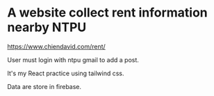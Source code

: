 # A website collect rent information nearby NTPU
https://www.chiendavid.com/rent/

User must login with ntpu gmail to add a post.

It's my React practice using tailwind css.

Data are store in firebase.
